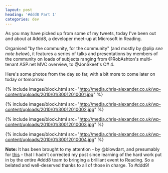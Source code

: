 ```yaml
---
layout: post
heading: '#ddd8 Part 1'
categories: dev
---
```


As you may have picked up from some of my tweets, today I've been out and about at #ddd8, a developer meet-up at Microsoft in Reading.

Organised "by the community, for the community" (and mostly by @plip *see note below*), it features a series of talks and presentations by members of the community on loads of subjects ranging from @RobAshton's multi-tenant ASP.net MVC overview, to @JonSkeet's C# 4.

Here's some photos from the day so far, with a bit more to come later on today or tomorrow.

{% include images/block.html src="http://media.chris-alexander.co.uk/wp-content/uploads/2010/01/30012010001.jpg" %}

{% include images/block.html src="http://media.chris-alexander.co.uk/wp-content/uploads/2010/01/30012010002.jpg" %}

{% include images/block.html src="http://media.chris-alexander.co.uk/wp-content/uploads/2010/01/30012010003.jpg" %}

{% include images/block.html src="http://media.chris-alexander.co.uk/wp-content/uploads/2010/01/30012010004.jpg" %}

**Note:** It has been brought to my attention - by @blowdart, and presumably for [this](http://vimeo.com/9241853) - that I hadn't corrected my post since learning of the hard work put in by the entire #ddd8 team to bringing a brilliant event to Reading. So a belated and well-deserved thanks to all of those in charge. To #ddd9!